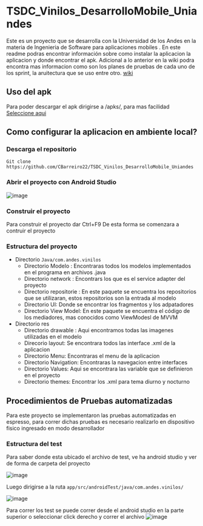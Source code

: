 # TSDC_Vinilos_DesarrolloMobile_Uniandes

Este es un proyecto que se desarrolla con la Universidad de los Andes en la materia de Ingenieria de Software para aplicaciones mobiles . En este readme podras encontrar información sobre como instalar la aplicacion la aplicacion y donde encontrar el apk. Adicional a lo anterior en la wiki podra encontra mas informacion como son los planes de pruebas de cada uno de los sprint, la aruitectura que se uso entre otro. [wiki](https://github.com/CBarreiro22/TSDC_Vinilos_DesarrolloMobile_Uniandes/wiki)

## Uso del apk
Para poder descargar el apk dirigirse a /apks/, para mas facilidad [Seleccione aqui](https://github.com/CBarreiro22/TSDC_Vinilos_DesarrolloMobile_Uniandes/tree/main/apks)

## Como configurar la aplicacion en ambiente local?
### Descarga el repositorio
```shell
Git clone https://github.com/CBarreiro22/TSDC_Vinilos_DesarrolloMobile_Uniandes
```
### Abrir el proyecto con Android Studio

![image](https://user-images.githubusercontent.com/111206402/235317579-b6b4a851-f33e-45a7-9bcc-fbdb5864ee7c.png)

### Construir el proyecto
Para construir el proyecto dar Ctrl+F9 De esta forma se comenzara a contruir el proyecto

### Estructura del proyecto
* Directorio ```Java/com.andes.vinilos```
  * Directorio Modelo : Encontraras todos los modelos implementados en el programa en archivos .java
  * Directorio network : Encontrars los que es el service adapter del proyecto
  * Directorio repositorie : En este paquete se encuentra los repositorios que se utilizaran, estos repositorios son la entrada al modelo
  * Directorio UI: Donde se encontrar los fragmentos y los adpatadores
  * Directorio View Model: En este paquete se encuentra el código de los mediadores, mas conocidos como ViewModesl de MVVM
* Directorio res
  * Directorio drawable : Aqui encontramos todas las imagenes utilizadas en el modelo
  * Direcorio layout: Se encontrara todos las interface .xml de la aplicacion
  * Directorio Menu: Encontraras el menu de la aplicacion
  * Directorio Navigation: Encontraras la navegacion entre interfaces
  * Directorio Values: Aqui se encontrara las variable que se definieron en el proyecto
  * Directorio themes: Encontrar los .xml para tema diurno y nocturno
  
  
  
## Procedimientos de Pruebas automatizadas
Para este proyecto se implementaron las pruebas automatizadas en espresso, para correr dichas pruebas es necesario realizarlo en dispositivo fisico ingresado en modo desarrollador

### Estructura del test
Para saber donde esta ubicado el archivo de test, ve ha android studio y ver de forma de carpeta del proyecto 

![image](https://user-images.githubusercontent.com/111206402/235320904-3fe4ed98-c392-4a07-a70d-465715669df9.png)

Luego dirigirse a la ruta ```app/src/androidTest/java/com.andes.vinilos/```

![image](https://user-images.githubusercontent.com/111206402/235320968-562baa92-90e6-4e2d-8fdb-c0b325b70c4f.png)

Para correr los test se puede correr desde el android studio en la parte superior o seleccionar click derecho y correr el archivo 
![image](https://user-images.githubusercontent.com/111206402/235383611-abf3ff4e-4f74-4946-a959-c3d6b893e3ac.png)






